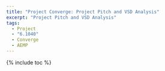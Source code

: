 ```yaml
---
title: "Project Converge: Project Pitch and VSD Analysis"
excerpt: "Project Pitch and VSD Analysis"
tags:
  - Project
  - "6.1040"
  - Converge
  - AEMP
---
```


{% include toc %}